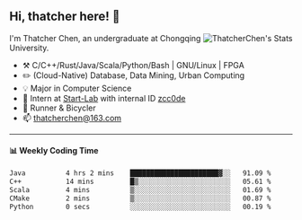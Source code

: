 ## Hi, thatcher here! :wave:

<img align="right" src="https://github-readme-stats.vercel.app/api?username=thatcherchen&title_color=333&text_color=777" alt="ThatcherChen's Stats" >

I'm Thatcher Chen, an undergraduate at Chongqing University.

- :hammer_and_pick:  C/C++/Rust/Java/Scala/Python/Bash | GNU/Linux | FPGA
- :pencil2:  (Cloud-Native) Database, Data Mining, Urban Computing
- :bulb:   Major in Computer Science
- :telescope:  Intern at [Start-Lab](https://github.com/Spatio-Temporal-Lab) with internal ID [zcc0de](https://github.com/zcc0de)
- :seedling:  Runner & Bicycler
- :mailbox: thatcherchen@163.com

---

#### :bar_chart: Weekly Coding Time

<!--START_SECTION:waka-->

```txt
Java          4 hrs 2 mins    ██████████████████████▓░░   91.09 %
C++           14 mins         █▒░░░░░░░░░░░░░░░░░░░░░░░   05.61 %
Scala         4 mins          ▒░░░░░░░░░░░░░░░░░░░░░░░░   01.69 %
CMake         2 mins          ▒░░░░░░░░░░░░░░░░░░░░░░░░   00.87 %
Python        0 secs          ░░░░░░░░░░░░░░░░░░░░░░░░░   00.19 %
```

<!--END_SECTION:waka-->
